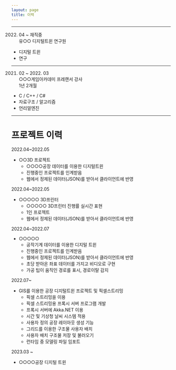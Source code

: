 ```yaml
---
layout: page
title: 이력
---
```


-----------------------
2022. 04 ~ 재직중<br>
유○○ 디지털트윈 연구원<br>
- 디지털 트윈
- 연구
-------------------------
2021. 02 ~ 2022. 03<br>
○○○게임아카데미 프레랜서 강사<br>
1년 2개월<br>

- C / C++ / C#
- 자료구조 / 알고리즘
- 언리얼엔진
-------------------------

# 프로젝트 이력

2022.04~2022.05
* ○○3D 프로젝트
  - ○○○○공장 데이터를 이용한 디지털트윈
  * 진행중인 프로젝트를 인계받음
  * 웹에서 정제된 데이터(JSON)를 받아서 클라이언트에 반영

2022.04~2022.05<br>
* ○○○○○ 3D프린터
  - ○○○○○ 3D프린터 진행률 실시간 표현
  * 1인 프로젝트
  * 웹에서 정제된 데이터(JSON)를 받아서 클라이언트에 반영

2022.04~2022.07
* ○○○○○
  - 공작기계 데이터를 이용한 디지털 트윈
  * 진행중인 프로젝트를 인계받음
  * 웹에서 정제된 데이터(JSON)를 받아서 클라이언트에 반영
  * 초당 받아온 좌표 데이터를 가지고 비디오로 구현
  * 가공 팁이 움직인 경로를 표시, 경로이탈 감지


2022.07~
* GIS를 이용한 공장 디지털트윈 프로젝트 및 픽셀스트리밍
  * 픽셀 스트리밍을 이용
  * 픽셀 스트리밍용 프록시 서버 프로그램 개발
  * 프록시 서버에 Akka.NET 이용
  * 시간 및 기상청 날씨 시스템 적용
  * 사용자 정의 공장 레이아웃 생성 기능
  * 그리드를 이용한 구조물 사용자 배치
  * 사용자 배치 구조물 저장 및 불러오기
  * 런타임 중 모델링 파일 임포트


2023.03 ~
* ○○○○공장 디지털 트윈
